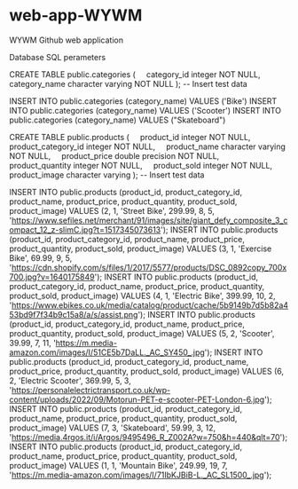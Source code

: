 # web-app-WYWM
WYWM Github web application


Database SQL perameters

CREATE TABLE public.categories (
    category_id integer NOT NULL,
    category_name character varying NOT NULL
);
-- Insert test data

INSERT INTO public.categories (category_name) VALUES ('Bike')
INSERT INTO public.categories (category_name) VALUES ('Scooter')
INSERT INTO public.categories (category_name) VALUES ("Skateboard")


CREATE TABLE public.products (
    product_id integer NOT NULL,
    product_category_id integer NOT NULL,
    product_name character varying NOT NULL,
    product_price double precision NOT NULL,
    product_quantity integer NOT NULL,
    product_sold integer NOT NULL,
    product_image character varying
);
-- Insert test data

INSERT INTO public.products (product_id, product_category_id, product_name, product_price, product_quantity, product_sold, product_image) VALUES (2, 1, 'Street Bike', 299.99, 8, 5, 'https://www.sefiles.net/merchant/91/images/site/giant_defy_composite_3_compact_12_z-slimC.jpg?t=1517345073613');
INSERT INTO public.products (product_id, product_category_id, product_name, product_price, product_quantity, product_sold, product_image) VALUES (3, 1, 'Exercise Bike', 69.99, 9, 5, 'https://cdn.shopify.com/s/files/1/2017/5577/products/DSC_0892copy_700x700.jpg?v=1640175849');
INSERT INTO public.products (product_id, product_category_id, product_name, product_price, product_quantity, product_sold, product_image) VALUES (4, 1, 'Electric Bike', 399.99, 10, 2, 'https://www.ebikes.co.uk/media/catalog/product/cache/5b9149b7d5b82a453bd9f7f34b9c15a8/a/s/assist.png');
INSERT INTO public.products (product_id, product_category_id, product_name, product_price, product_quantity, product_sold, product_image) VALUES (5, 2, 'Scooter', 39.99, 7, 11, 'https://m.media-amazon.com/images/I/51CE5b7DaLL._AC_SY450_.jpg');
INSERT INTO public.products (product_id, product_category_id, product_name, product_price, product_quantity, product_sold, product_image) VALUES (6, 2, 'Electric Scooter', 369.99, 5, 3, 'https://personalelectrictransport.co.uk/wp-content/uploads/2022/09/Motorun-PET-e-scooter-PET-London-6.jpg');
INSERT INTO public.products (product_id, product_category_id, product_name, product_price, product_quantity, product_sold, product_image) VALUES (7, 3, 'Skateboard', 59.99, 3, 12, 'https://media.4rgos.it/i/Argos/9495496_R_Z002A?w=750&h=440&qlt=70');
INSERT INTO public.products (product_id, product_category_id, product_name, product_price, product_quantity, product_sold, product_image) VALUES (1, 1, 'Mountain Bike', 249.99, 19, 7, 'https://m.media-amazon.com/images/I/71IbKJBiB-L._AC_SL1500_.jpg');
